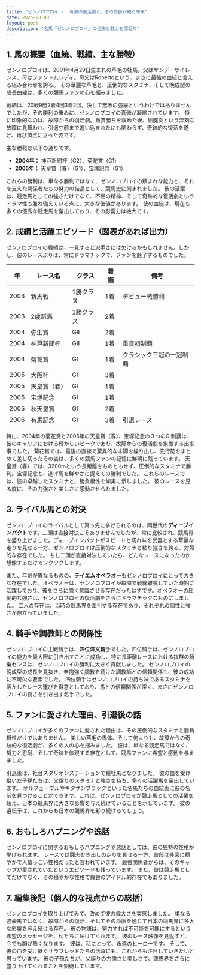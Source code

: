 ```yaml
---
title: "ゼンノロブロイ -  奇跡の復活劇と、その血脈が紡ぐ未来"
date: 2025-08-03
layout: post
description: "名馬『ゼンノロブロイ』の伝説と魅力を深堀り"
---
```


## 1. 馬の概要（血統、戦績、主な勝鞍）

ゼンノロブロイは、2001年4月29日生まれの芦毛の牡馬。父はサンデーサイレンス、母はファントムレディ。母父はRobertoという、まさに最強の血統と言える組み合わせを誇る。  その華麗な芦毛と、圧倒的なスタミナ、そして晩成型の成長曲線は、多くの競馬ファンの心を掴みました。

戦績は、20戦9勝2着4回3着2回。決して無敗の強豪というわけではありませんでしたが、その勝利の重みに、ゼンノロブロイの真価が凝縮されています。  特に印象的なのは、故障からの復活劇。重賞勝ちを収めた後、屈腱炎という深刻な故障に見舞われ、引退寸前まで追い込まれたにも関わらず、奇跡的な復活を遂げ、再び頂点に立った姿です。


主な勝鞍は以下の通りです。

* **2004年：**  神戸新聞杯（G2）、菊花賞（G1）
* **2005年：**  天皇賞（春）（G1）、宝塚記念（G1）

これらの勝利は、単なる勝利ではなく、ゼンノロブロイの類まれな能力と、それを支えた関係者たちの努力の結晶として、競馬史に刻まれました。  彼の活躍は、競走馬としての強さだけでなく、不屈の精神、そして奇跡的な復活劇というドラマ性も兼ね備えている点に、大きな価値があります。  彼の血統は、現在も多くの優秀な競走馬を輩出しており、その影響力は絶大です。


## 2. 成績と活躍エピソード（図表があれば出力）

ゼンノロブロイの戦績は、一見すると派手さには欠けるかもしれません。しかし、彼のレースぶりは、常にドラマチックで、ファンを魅了するものでした。

| 年 | レース名 | クラス | 着順 | 備考 |
|---|---|---|---|---|
| 2003 | 新馬戦 | 1勝クラス | 1着 | デビュー戦勝利 |
| 2003 | 2歳新馬 | 1勝クラス | 2着 |  |
| 2004 | 弥生賞 | GII | 2着 |  |
| 2004 | 神戸新聞杯 | GII | 1着 | 重賞初制覇 |
| 2004 | 菊花賞 | GI | 1着 |  クラシック三冠の一冠制覇 |
| 2005 | 大阪杯 | GI | 3着 |  |
| 2005 | 天皇賞（春） | GI | 1着 |  |
| 2005 | 宝塚記念 | GI | 1着 |  |
| 2005 | 秋天皇賞 | GI | 2着 |  |
| 2006 | 有馬記念 | GI | 3着 |  引退レース |


特に、2004年の菊花賞と2005年の天皇賞（春）、宝塚記念の３つのGI制覇は、彼のキャリアにおける輝かしいピークであり、故障からの復活劇を象徴する出来事でした。  菊花賞では、最後の直線で驚異的な末脚を繰り出し、先行勢をまとめて差し切ったその姿は、多くの競馬ファンの記憶に鮮明に残っています。  天皇賞（春）では、3200mという長距離をものともせず、圧倒的なスタミナで勝利。宝塚記念も、逃げ馬を鮮やかに捉えての勝利でした。 これらのレースでは、彼の卓越したスタミナと、勝負根性を如実に示しました。  彼のレースを見る度に、その力強さと美しさに感動させられました。


## 3. ライバル馬との対決

ゼンノロブロイのライバルとして真っ先に挙げられるのは、同世代の**ディープインパクト**です。二頭は直接対決こそありませんでしたが、常に比較され、競馬界を盛り上げました。ディープインパクトがスピードと切れ味を武器とする華麗な走りを見せる一方、ゼンノロブロイは圧倒的なスタミナと粘り強さを誇る、対照的な存在でした。  もし二頭が直接対決していたら、どんなレースになったのか想像するだけでワクワクします。

また、年齢が異なるものの、**テイエムオペラオー**もゼンノロブロイにとって大きな存在でした。オペラオーは、ゼンノロブロイが故障で戦線離脱していた時期に活躍しており、彼をさらに強く意識させる存在だったはずです。オペラオーの圧倒的な強さは、ゼンノロブロイの復活劇をさらにドラマチックなものにしました。  二人の存在は、当時の競馬界を牽引する存在であり、それぞれの個性と強さが際立っていました。


## 4. 騎手や調教師との関係性

ゼンノロブロイの主戦騎手は、**四位洋文騎手**でした。四位騎手は、ゼンノロブロイの能力を最大限に引き出すことに成功し、特に長距離レースにおける抜群の騎乗センスは、ゼンノロブロイの勝利に大きく貢献しました。  ゼンノロブロイの晩成型の成長を見抜き、辛抱強く調教を続けた調教師との信頼関係も、彼の成功に不可欠な要素でした。  四位騎手はゼンノロブロイの持ち味であるスタミナを活かしたレース運びを得意としており、馬との信頼関係が深く、まさにゼンノロブロイの良さを引き出す名手でした。


## 5. ファンに愛された理由、引退後の話

ゼンノロブロイが多くのファンに愛された理由は、その圧倒的なスタミナと勝負根性だけではありません。  美しい芦毛の馬体、そして何よりも、故障からの奇跡的な復活劇が、多くの人の心を掴みました。  彼は、単なる競走馬ではなく、努力と忍耐、そして奇跡を体現する存在として、競馬ファンに希望と感動を与えました。

引退後は、社台スタリオンステーションで種牡馬となりました。  彼の血を受け継いだ子孫たちは、父譲りのスタミナと強さを持ち、多くの活躍馬を輩出しています。  オルフェーヴルやキタサンブラックといった名馬たちの血統表に彼の名前を見つけることができます。これは、ゼンノロブロイが競走馬としての活躍を超え、日本の競馬界に大きな影響を与え続けていることを示しています。  彼の遺伝子は、これからも日本の競馬界を彩り続けるでしょう。


## 6. おもしろハプニングや逸話

ゼンノロブロイに関するおもしろハプニングや逸話としては、彼の独特の性格が挙げられます。  レースでは闘志むき出しの走りを見せる一方、普段は非常に穏やかで人懐っこい性格だったと言われています。  厩舎関係者からは、そのギャップが愛されていたというエピソードも残っています。  また、彼は競走馬としてだけでなく、その穏やかな性格で厩舎のアイドル的存在でもありました。


## 7. 編集後記（個人的な視点からの総括）

ゼンノロブロイを取り上げてみて、改めて彼の偉大さを実感しました。  単なる強豪馬ではなく、故障からの復活、そしてその血脈を通じて日本の競馬界に多大な影響を与え続ける存在。  彼の物語は、努力すれば不可能を可能にするという希望のメッセージを、私たちに届けてくれます。  彼のレース映像を見返すと、今でも胸が熱くなります。  彼は、私にとって、永遠のヒーローです。  そして、彼の血を受け継ぐサラブレッドたちの活躍にも、これからも注目していきたいと思っています。  彼の子孫たちが、父譲りの力強さと美しさで、競馬界をさらに盛り上げてくれることを期待しています。
